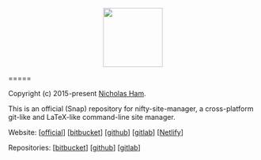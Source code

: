 <p align="center">
    <img src="https://gitlab.com/nifty-site-manager/nsm-snap/raw/master/nsm.png" width='120'/>
</p>

=====

Copyright (c) 2015-present [Nicholas Ham](https://n-ham.com).

This is an official (Snap) repository for nifty-site-manager, a cross-platform git-like and LaTeX-like command-line site manager.

Website:
\[[official](https://nift.cc)\] \[[bitbucket](https://nifty-site-manager.bitbucket.io)\] \[[github](https://nifty-site-manager.github.io)\] \[[gitlab](https://nifty-site-manager.gitlab.io)\] \[[Netlify](https://nifty-site-manager.netlify.com/)\]

Repositories:
\[[bitbucket](https://bitbucket.com/nifty-site-manager/nsm)\] \[[github](https://github.com/nifty-site-manager/nsm)\] \[[gitlab](https://gitlab.com/nifty-site-manager/nsm)\]

